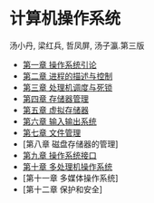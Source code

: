 # 计算机操作系统

汤小丹, 梁红兵, 哲凤屏, 汤子瀛.第三版

* [第一章 操作系统引论](chapter1.md)
* [第二章 进程的描述与控制](chapter2.md)
* [第三章 处理机调度与死锁](chapter3.md)
* [第四章 存储器管理](chapter4.md)
* [第五章 虚拟存储器](chapter5.md)
* [第六章 输入输出系统](chapter6.md)
* [第七章 文件管理](chapter7.md)
* [第八章 磁盘存储器的管理]
* [第九章 操作系统接口](chapter9.md)
* [第十章 多处理机操作系统](chapter10.md)
* [第十一章 多媒体操作系统]
* [第十二章 保护和安全]
